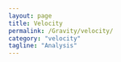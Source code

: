 ```yaml
---
layout: page
title: Velocity
permalink: /Gravity/velocity/
category: "velocity"
tagline: "Analysis"
---
```

